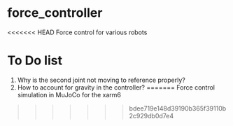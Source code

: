 # force_controller
<<<<<<< HEAD
Force control for various robots


# To Do list

1. Why is the second joint not moving to reference properly?
2. How to account for gravity in the controller?
=======
Force control simulation in MuJoCo for the xarm6
>>>>>>> bdee719e148d39190b365f39110b2c929db0d7e4
